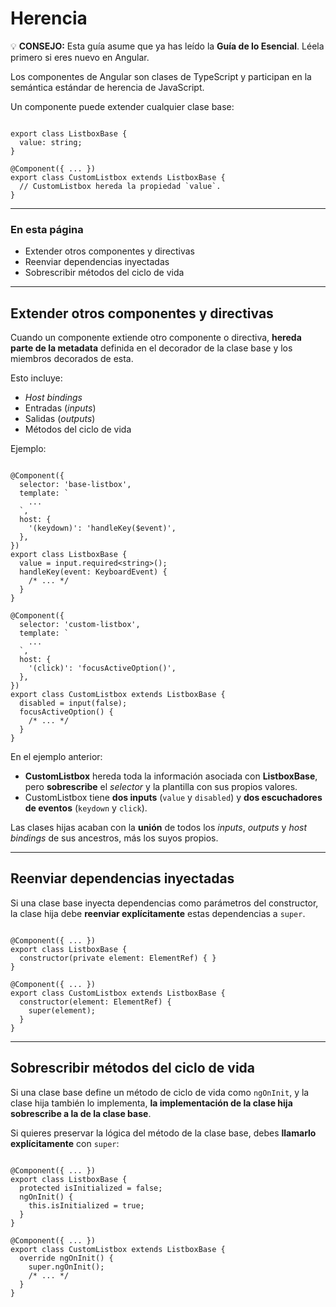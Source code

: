 # Herencia

💡 **CONSEJO:** Esta guía asume que ya has leído la **Guía de lo Esencial**. Léela primero si eres nuevo en Angular.

Los componentes de Angular son clases de TypeScript y participan en la semántica estándar de herencia de JavaScript.

Un componente puede extender cualquier clase base:

```tsx

export class ListboxBase {
  value: string;
}

@Component({ ... })
export class CustomListbox extends ListboxBase {
  // CustomListbox hereda la propiedad `value`.
}

```

---

### En esta página

- Extender otros componentes y directivas
- Reenviar dependencias inyectadas
- Sobrescribir métodos del ciclo de vida

---

## **Extender otros componentes y directivas**

Cuando un componente extiende otro componente o directiva, **hereda parte de la metadata** definida en el decorador de la clase base y los miembros decorados de esta.

Esto incluye:

- *Host bindings*
- Entradas (*inputs*)
- Salidas (*outputs*)
- Métodos del ciclo de vida

Ejemplo:

```tsx

@Component({
  selector: 'base-listbox',
  template: `
    ...
  `,
  host: {
    '(keydown)': 'handleKey($event)',
  },
})
export class ListboxBase {
  value = input.required<string>();
  handleKey(event: KeyboardEvent) {
    /* ... */
  }
}

@Component({
  selector: 'custom-listbox',
  template: `
    ...
  `,
  host: {
    '(click)': 'focusActiveOption()',
  },
})
export class CustomListbox extends ListboxBase {
  disabled = input(false);
  focusActiveOption() {
    /* ... */
  }
}

```

En el ejemplo anterior:

- **CustomListbox** hereda toda la información asociada con **ListboxBase**, pero **sobrescribe** el *selector* y la plantilla con sus propios valores.
- CustomListbox tiene **dos inputs** (`value` y `disabled`) y **dos escuchadores de eventos** (`keydown` y `click`).

Las clases hijas acaban con la **unión** de todos los *inputs*, *outputs* y *host bindings* de sus ancestros, más los suyos propios.

---

## **Reenviar dependencias inyectadas**

Si una clase base inyecta dependencias como parámetros del constructor, la clase hija debe **reenviar explícitamente** estas dependencias a `super`.

```tsx

@Component({ ... })
export class ListboxBase {
  constructor(private element: ElementRef) { }
}

@Component({ ... })
export class CustomListbox extends ListboxBase {
  constructor(element: ElementRef) {
    super(element);
  }
}

```

---

## **Sobrescribir métodos del ciclo de vida**

Si una clase base define un método de ciclo de vida como `ngOnInit`, y la clase hija también lo implementa, **la implementación de la clase hija sobrescribe a la de la clase base**.

Si quieres preservar la lógica del método de la clase base, debes **llamarlo explícitamente** con `super`:

```tsx

@Component({ ... })
export class ListboxBase {
  protected isInitialized = false;
  ngOnInit() {
    this.isInitialized = true;
  }
}

@Component({ ... })
export class CustomListbox extends ListboxBase {
  override ngOnInit() {
    super.ngOnInit();
    /* ... */
  }
}

```